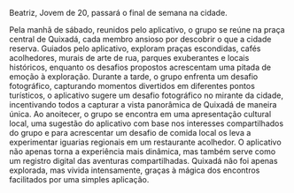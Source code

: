 Beatriz, Jovem de 20, passará o final de semana na cidade.

Pela manhã de sábado, reunidos pelo aplicativo, o grupo se reúne na praça central de Quixadá, cada membro ansioso por descobrir o que a cidade reserva. Guiados pelo aplicativo, exploram praças escondidas, cafés acolhedores, murais de arte de rua, parques exuberantes e locais históricos, enquanto os desafios propostos acrescentam uma pitada de emoção à exploração.
Durante a tarde, o grupo enfrenta um desafio fotográfico, capturando momentos divertidos em diferentes pontos turísticos, o aplicativo sugere um desafio fotográfico no mirante da cidade, incentivando todos a capturar a vista panorâmica de Quixadá de maneira única. 
Ao anoitecer, o grupo se encontra em uma apresentação cultural local, uma sugestão do aplicativo com base nos interesses compartilhados do grupo e para acrescentar um desafio de comida local os leva a experimentar iguarias regionais em um restaurante acolhedor.
O aplicativo não apenas torna a experiência mais dinâmica, mas também serve como um registro digital das aventuras compartilhadas. Quixadá não foi apenas explorada, mas vivida intensamente, graças à mágica dos encontros facilitados por uma simples aplicação.
